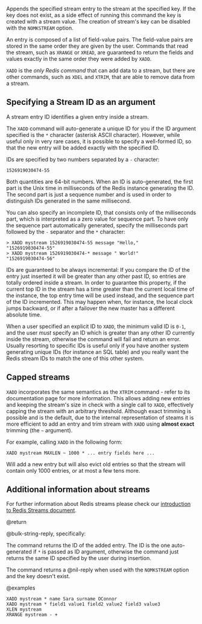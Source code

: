Appends the specified stream entry to the stream at the specified key.
If the key does not exist, as a side effect of running this command the
key is created with a stream value. The creation of stream's key can be
disabled with the `NOMKSTREAM` option.

An entry is composed of a list of field-value pairs.
The field-value pairs are stored in the same order they are given by the user.
Commands that read the stream, such as `XRANGE` or `XREAD`, are guaranteed to return the fields and values exactly in the same order they were added by `XADD`.

`XADD` is the *only Redis command* that can add data to a stream, but 
there are other commands, such as `XDEL` and `XTRIM`, that are able to
remove data from a stream.

## Specifying a Stream ID as an argument

A stream entry ID identifies a given entry inside a stream.

The `XADD` command will auto-generate a unique ID for you if the ID argument
specified is the `*` character (asterisk ASCII character). However, while
useful only in very rare cases, it is possible to specify a well-formed ID, so
that the new entry will be added exactly with the specified ID.

IDs are specified by two numbers separated by a `-` character:

    1526919030474-55

Both quantities are 64-bit numbers. When an ID is auto-generated, the
first part is the Unix time in milliseconds of the Redis instance generating
the ID. The second part is just a sequence number and is used in order to
distinguish IDs generated in the same millisecond.

You can also specify an incomplete ID, that consists only of the milliseconds part, which is interpreted as a zero value for sequence part.
To have only the sequence part automatically generated, specify the milliseconds part followed by the `-` separator and the `*` character:

```
> XADD mystream 1526919030474-55 message "Hello,"
"1526919030474-55"
> XADD mystream 1526919030474-* message " World!"
"1526919030474-56"
```

IDs are guaranteed to be always incremental: If you compare the ID of the
entry just inserted it will be greater than any other past ID, so entries
are totally ordered inside a stream. In order to guarantee this property,
if the current top ID in the stream has a time greater than the current
local time of the instance, the top entry time will be used instead, and
the sequence part of the ID incremented. This may happen when, for instance,
the local clock jumps backward, or if after a failover the new master has
a different absolute time.

When a user specified an explicit ID to `XADD`, the minimum valid ID is
`0-1`, and the user *must* specify an ID which is greater than any other
ID currently inside the stream, otherwise the command will fail and return an error. Usually
resorting to specific IDs is useful only if you have another system generating
unique IDs (for instance an SQL table) and you really want the Redis stream
IDs to match the one of this other system.

## Capped streams

`XADD` incorporates the same semantics as the `XTRIM` command - refer to its documentation page for more information.
This allows adding new entries and keeping the stream's size in check with a single call to `XADD`, effectively capping the stream with an arbitrary threshold.
Although exact trimming is possible and is the default, due to the internal representation of steams it is more efficient to add an entry and trim stream with `XADD` using **almost exact** trimming (the `~` argument).

For example, calling `XADD` in the following form:

    XADD mystream MAXLEN ~ 1000 * ... entry fields here ...
 
Will add a new entry but will also evict old entries so that the stream will contain only 1000 entries, or at most a few tens more.

## Additional information about streams

For further information about Redis streams please check our
[introduction to Redis Streams document](/topics/streams-intro).

@return

@bulk-string-reply, specifically:

The command returns the ID of the added entry. The ID is the one auto-generated
if `*` is passed as ID argument, otherwise the command just returns the same ID
specified by the user during insertion.

The command returns a @nil-reply when used with the `NOMKSTREAM` option and the
key doesn't exist.

@examples

```cli
XADD mystream * name Sara surname OConnor
XADD mystream * field1 value1 field2 value2 field3 value3
XLEN mystream
XRANGE mystream - +
```
